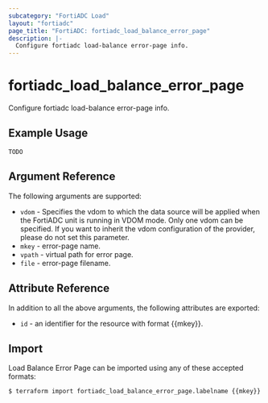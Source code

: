 ```yaml
---
subcategory: "FortiADC Load"
layout: "fortiadc"
page_title: "FortiADC: fortiadc_load_balance_error_page"
description: |-
  Configure fortiadc load-balance error-page info.
---
```


# fortiadc_load_balance_error_page
Configure fortiadc load-balance error-page info.

## Example Usage
```hcl
TODO
```

## Argument Reference

The following arguments are supported:

* `vdom` - Specifies the vdom to which the data source will be applied when the FortiADC unit is running in VDOM mode. Only one vdom can be specified. If you want to inherit the vdom configuration of the provider, please do not set this parameter.
* `mkey` - error-page name.
* `vpath` - virtual path for error page. 
* `file` - error-page filename. 

## Attribute Reference

In addition to all the above arguments, the following attributes are exported:
* `id` - an identifier for the resource with format {{mkey}}.

## Import
 Load Balance Error Page can be imported using any of these accepted formats:
```
$ terraform import fortiadc_load_balance_error_page.labelname {{mkey}}
```
